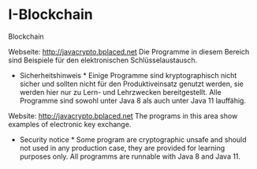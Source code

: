 # I-Blockchain
Blockchain

Webseite: http://javacrypto.bplaced.net Die Programme in diesem Bereich sind Beispiele für den elektronischen Schlüsselaustausch.

* Sicherheitshinweis * Einige Programme sind kryptographisch nicht sicher und sollten nicht für den Produktiveinsatz genutzt werden, sie werden hier nur zu Lern- und Lehrzwecken bereitgestellt. Alle Programme sind sowohl unter Java 8 als auch unter Java 11 lauffähig.

Website: http://javacrypto.bplaced.net The programs in this area show examples of electronic key exchange.

* Security notice * Some program are cryptographic unsafe and should not used in any production case, they are provided for learning purposes only. All programms are runnable with Java 8 and Java 11.
